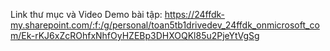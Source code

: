 Link thư mục và Video Demo bài tập: https://24ffdk-my.sharepoint.com/:f:/g/personal/toan5tb1drivedev_24ffdk_onmicrosoft_com/Ek-rKJ6xZcROhfxNhfOyHZEBp3DHXOQKl85u2PjeYtVgSg
